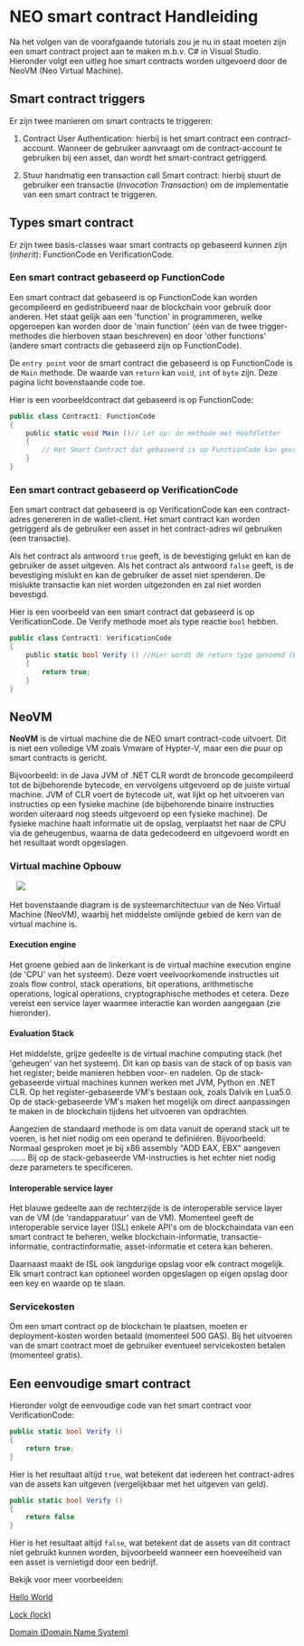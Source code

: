 # NEO smart contract Handleiding

Na het volgen van de voorafgaande tutorials zou je nu in staat moeten zijn een smart contract project aan te maken m.b.v. C# in Visual Studio. Hieronder volgt een uitleg hoe smart contracts worden uitgevoerd door de NeoVM (Neo Virtual Machine).

## Smart contract triggers

Er zijn twee manieren om smart contracts te triggeren:

1. Contract User Authentication: hierbij is het smart contract een contract-account. Wanneer de gebruiker aanvraagt om de contract-account te gebruiken bij een asset, dan wordt het smart-contract getriggerd.

2. Stuur handmatig een transaction call Smart contract: hierbij stuurt de gebruiker een transactie (*Invocation Transaction*) om de implementatie van een smart contract te triggeren.

## Types smart contract

Er zijn twee basis-classes waar smart contracts op gebaseerd kunnen zijn (*inherit*): FunctionCode en VerificationCode.

### Een smart contract gebaseerd op FunctionCode

Een smart contract dat gebaseerd is op FunctionCode kan worden gecompileerd en gedistribueerd naar de blockchain voor gebruik door anderen. Het staat gelijk aan een 'function' in programmeren, welke opgeroepen kan worden door de 'main function' (één van de twee trigger-methodes die hierboven staan beschreven) en door 'other functions' (andere smart contracts die gebaseerd zijn op FunctionCode).

De `entry point` voor de smart contract die gebaseerd is op FunctionCode is de `Main` methode. De waarde van `return` kan `void`, `int` of `byte` zijn. Deze pagina licht bovenstaande code toe.

Hier is een voorbeeldcontract dat gebaseerd is op FunctionCode:

```c#
public class Contract1: FunctionCode
{
    public static void Main ()// Let op: de methode met Hoofdletter
    {
        // Het Smart Contract dat gebaseerd is op FunctionCode kan gecompileerd worden en op de blockchain geplaatst worden om door anderen gebruikt te worden
    }
}
```

### Een smart contract gebaseerd op VerificationCode

Een smart contract dat gebaseerd is op VerificationCode kan een contract-adres genereren in de wallet-client. Het smart contract kan worden getriggerd als de gebruiker een asset in het contract-adres wil gebruiken (een transactie).

Als het contract als antwoord `true` geeft, is de bevestiging gelukt en kan de gebruiker de asset uitgeven. Als het contract als antwoord `false` geeft, is de bevestiging mislukt en kan de gebruiker de asset niet spenderen. De mislukte transactie kan niet worden uitgezonden en zal niet worden bevestigd.

Hier is een voorbeeld van een smart contract dat gebaseerd is op VerificationCode. De Verify methode moet als type reactie `bool` hebben.

```c#
public class Contract1: VerificationCode
{
    public static bool Verify () //Hier wordt de return type genoemd (bool)
    {
        return true;
    }
}
```

## NeoVM

**NeoVM** is de virtual machine die de NEO smart contract-code uitvoert. Dit is niet een volledige VM zoals Vmware of Hypter-V, maar een die puur op smart contracts is gericht.

Bijvoorbeeld: in de Java JVM of .NET CLR wordt de broncode gecompileerd tot de bijbehorende bytecode, en vervolgens uitgevoerd op de juiste virtual machine. JVM of CLR voert de bytecode uit, wat lijkt op het uitvoeren van instructies op een fysieke machine (de bijbehorende binaire instructies worden uiteraard nog steeds uitgevoerd op een fysieke machine). De fysieke machine haalt informatie uit de opslag, verplaatst het naar de CPU via de geheugenbus, waarna de data gedecodeerd en uitgevoerd wordt en het resultaat wordt opgeslagen.

### Virtual machine Opbouw

   ![](/assets/neo-vm.jpg)

Het bovenstaande diagram is de systeemarchitectuur van de Neo Virtual Machine (NeoVM), waarbij het middelste omlijnde gebied de kern van de virtual machine is.

#### Execution engine

Het groene gebied aan de linkerkant is de virtual machine execution engine (de 'CPU' van het systeem). Deze voert veelvoorkomende instructies uit zoals flow control, stack operations, bit operations, arithmetische operations, logical operations, cryptographische methodes et cetera. Deze vereist een service layer waarmee interactie kan worden aangegaan (zie hieronder).

#### Evaluation Stack

Het middelste, grijze gedeelte is de virtual machine computing stack (het 'geheugen' van het systeem). Dit kan op basis van de stack of op basis van het register; beide manieren hebben voor- en nadelen. Op de stack-gebaseerde virtual machines kunnen werken met JVM, Python en .NET CLR. Op het register-gebaseerde VM's bestaan ook, zoals Dalvik en Lua5.0. Op de stack-gebaseerde VM's maken het mogelijk om direct aanpassingen te maken in de blockchain tijdens het uitvoeren van opdrachten.

Aangezien de standaard methode is om data vanuit de operand stack uit te voeren, is het niet nodig om een operand te definiëren. Bijvoorbeeld: Normaal gesproken moet je bij x86 assembly "ADD EAX, EBX" aangeven ....... Bij op de stack-gebaseerde VM-instructies is het echter niet nodig deze parameters te specificeren. 

<!--NL: vertaald a.d.h.v. onderstaande stuk, erg gebroken Engels. Kan iemand anders hier wijs uit worden?
    EN: translated from the bit below; it's unclear to me what exactly is meant with this, can someone take a look at this?
The middle part of the gray is the virtual machine computing stack (equivalent to memory), and now the virtual machine to achieve two ways, based on the stack and based on the register, the two ways to achieve their own advantages and disadvantages, but also have the iconic product. Stack-based virtual machines with JVM, CPython, and .Net CLR. Register-based VMs also exist such as Dalvik and Lua5.0. Stack-based virtual machines have a stack stack concept that allows virtual machines to interact directly with the stack when performing real operations.
-
Since the default is to fetch data from the operand stack, there is no need to specify an operand. For example, x86 assembly "ADD EAX, EBX", you need to specify where the operation from the need to take the operation, where the results stored in the implementation. But stack-based virtual machine instructions do not need to specify these parameters. For example, to add a simple operation the default operands are stored in the operand stack, and we can pop out two data directly from the stack to do addition.
-->

#### Interoperable service layer

Het blauwe gedeelte aan de rechterzijde is de interoperable service layer van de VM (de 'randapparatuur' van de VM). Momenteel geeft de interoperable service layer (ISL) enkele API's om de blockchaindata van een smart contract te beheren, welke blockchain-informatie, transactie-informatie, contractinformatie, asset-informatie et cetera kan beheren.

Daarnaast maakt de ISL ook langdurige opslag voor elk contract mogelijk. Elk smart contract kan optioneel worden opgeslagen op eigen opslag door een key en waarde op te slaan. 

<!--NL: ook dit stuk is vaag.
    EN: this part is unclear as well
In addition, the interoperable service layer also provides a persistent storage area for each contract. Each of the smart contracts is optionally created with private storage, which is in the form of a key-value object determined by the callee of the contract, rather than the context of the persistent store. Of course, the caller needs to pass their own storage context to the callee (that is, to complete the authorization), the caller can perform read and write operations.
-->

### Servicekosten

Om een smart contract op de blockchain te plaatsen, moeten er deployment-kosten worden betaald (momenteel 500 GAS). Bij het uitvoeren van de smart contract moet de gebruiker eventueel servicekosten betalen (momenteel gratis).

## Een eenvoudige smart contract

Hieronder volgt de eenvoudige code van het smart contract voor VerificationCode:

```c#
public static bool Verify ()
{
    return true;
}
```

Hier is het resultaat altijd `true`, wat betekent dat iedereen het contract-adres van de assets kan uitgeven (vergelijkbaar met het uitgeven van geld).

<!--NL: idem dito
    EN: this part as well
There is a function of deleting an asset in the client's e-wallet client. When you delete an asset, the asset is sent to a specified address, which is the contract address generated by the above smart contract, and anyone can spend the address In the assets, of course, the address of the assets are other people do not want the assets.
-->
```c#
public static bool Verify ()
{
    return false
}
```

Hier is het resultaat altijd `false`, wat betekent dat de assets van dit contract niet gebruikt kunnen worden, bijvoorbeeld wanneer een hoeveelheid van een asset is vernietigd door een bedrijf.

<!--same
The return value of the contract is always false, indicating that the assets of this contract can not be used (can be understood as burn or destroy an asset), such as which can store some of the shares of the company has been canceled.
-->

Bekijk voor meer voorbeelden:

[Hello World](tutorial/HelloWorld.md)

[Lock (lock)](tutorial/lock.md)

[Domain (Domain Name System)](tutorial/Domain.md)
